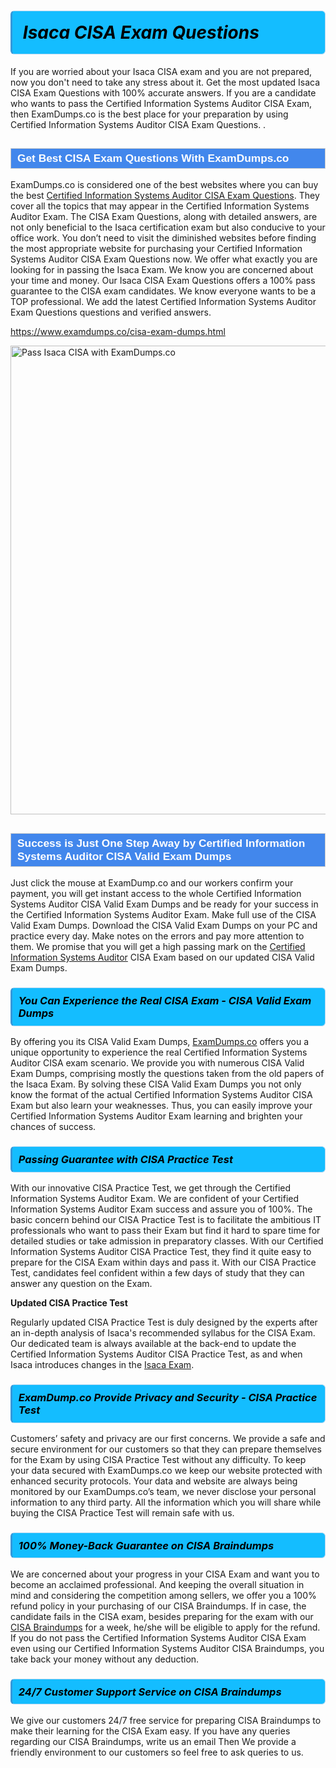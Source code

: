 <h1>                <strong><span style="display: block; color: #000000; background: #14BDFF; border: 0.5px solid #AED6F1; border-left: 3px solid #3498DB; padding: .6em; border-radius: 6px;">                     <em>Isaca CISA <span class="exam_variation">Exam Questions</span> </em>                </span></strong>            </h1>                        <p>If you are worried about your Isaca CISA exam and you are not prepared, now you don't need to take any stress about it.             Get the most updated Isaca CISA <span class="exam_variation">Exam Questions</span> with 100% accurate answers. If you are a candidate who wants to pass the             Certified Information Systems Auditor CISA Exam, then ExamDumps.co is the best place for your preparation by using Certified Information Systems Auditor CISA <span class="exam_variation">Exam Questions</span>. .</p>                        <h2 style="background: #4287ec; border: 1px solid #cccccc; padding: 5px 10px;">                <span style="color: #ffffff;">                    <span style="font-size: 11pt;">                        <span style="line-height: normal;">                            <span style="font-family: Calibri,sans-serif;">                                <strong>                                    <span style="font-size: 13.0pt;">Get Best CISA <span class="exam_variation">Exam Questions</span> With ExamDumps.co</span>                                </strong>                            </span>                        </span>                    </span>                </span>            </h2>                        <p>ExamDumps.co is considered one of the best websites where you can buy the best <a href="https://www.examdumps.co/cisa-certification-exam-dumps.html">Certified Information Systems Auditor CISA <span class="exam_variation">Exam Questions</span></a>.             They cover all the topics that may appear in the Certified Information Systems Auditor Exam. The CISA <span class="exam_variation">Exam Questions</span>,             along with detailed answers, are not only beneficial to the Isaca certification exam but also conducive to your office work.             You don’t need to visit the diminished websites before finding the most appropriate website for purchasing your             Certified Information Systems Auditor CISA <span class="exam_variation">Exam Questions</span> now. We offer what exactly you are looking for in passing the Isaca Exam.             We know you are concerned about your time and money. Our Isaca CISA <span class="exam_variation">Exam Questions</span> offers a 100% pass guarantee to the             CISA exam candidates. We know everyone wants to be a TOP professional. We add the latest Certified Information Systems Auditor <span class="exam_variation">Exam Questions</span> questions and verified answers.</p>                        <p><a href="https://www.examdumps.co/cisa-exam-dumps.html">https://www.examdumps.co/cisa-exam-dumps.html</a></p>                        <p><a href="https://www.examdumps.co/"><img src="https://www.examdumps.co//images/banners/big-sale-20-percent-discount-offer-examdumps.jpg" class="postImage" alt="Pass Isaca CISA with ExamDumps.co" width="750"></a></p>                            <h2 style="background: #4287ec; border: 1px solid #cccccc; padding: 5px 10px;">                <span style="color: #ffffff;">                    <span style="font-size: 11pt;">                        <span style="line-height: normal;">                            <span style="font-family: Calibri,sans-serif;">                                <strong>                                    <span style="font-size: 13.0pt;">Success is Just One Step Away by Certified Information Systems Auditor CISA <span class="exam_variation2">Valid Exam Dumps</span></span>                                </strong>                            </span>                        </span>                    </span>                </span>            </h2>                        <p>Just click the mouse at ExamDump.co and our workers confirm your payment, you will get instant access to the whole Certified Information Systems Auditor CISA <span class="exam_variation2">Valid Exam Dumps</span>             and be ready for your success in the Certified Information Systems Auditor Exam. Make full use of the CISA <span class="exam_variation2">Valid Exam Dumps</span>. Download the CISA <span class="exam_variation2">Valid Exam Dumps</span> on your             PC and practice every day. Make notes on the errors and pay more attention to them. We promise that you will get a high passing mark on the             <a href="https://www.examdumps.co/cisa-exam-dumps.html">Certified Information Systems Auditor</a> CISA Exam based on our updated CISA <span class="exam_variation2">Valid Exam Dumps</span>.</p>                        <h3>                <strong>                    <span style="display: block; color: #000000; background: #14BDFF; border: 0.5px solid #AED6F1; border-left: 3px solid #3498DB; padding: .6em; border-radius: 6px;">                        <em>You Can Experience the Real CISA Exam - CISA <span class="exam_variation2">Valid Exam Dumps</span></em>                    </span>                </strong>            </h3>                        <p>By offering you its CISA <span class="exam_variation2">Valid Exam Dumps</span>, <a href="https://www.examdumps.co/">ExamDumps.co</a> offers you a unique opportunity to experience the real             Certified Information Systems Auditor CISA exam scenario. We provide you with numerous CISA <span class="exam_variation2">Valid Exam Dumps</span>, comprising mostly             the questions taken from the old papers of the Isaca Exam. By solving these CISA <span class="exam_variation2">Valid Exam Dumps</span> you not only know the format of the actual             Certified Information Systems Auditor CISA Exam but also learn your weaknesses. Thus, you can easily improve your             Certified Information Systems Auditor Exam learning and brighten your chances of success.</p>                        <h3>                <strong>                    <span style="display: block; color: #000000; background: #14BDFF; border: 0.5px solid #AED6F1; border-left: 3px solid #3498DB; padding: .6em; border-radius: 6px;">                        <em>Passing Guarantee with CISA <span class="exam_variation3">Practice Test</span></em>                    </span>                </strong>            </h3>                        <p>With our innovative CISA <span class="exam_variation3">Practice Test</span>, we get through the Certified Information Systems Auditor Exam. We are confident of your Certified Information Systems Auditor Exam             success and assure you of 100%. The basic concern behind our CISA <span class="exam_variation3">Practice Test</span> is to facilitate the ambitious IT professionals who want to pass their             Exam but find it hard to spare time for detailed studies or take admission in preparatory classes. With our Certified Information Systems Auditor CISA <span class="exam_variation3">Practice Test</span>, they             find it quite easy to prepare for the CISA Exam within days and pass it. With our CISA <span class="exam_variation3">Practice Test</span>, candidates feel confident within a few days of             study that they can answer any question on the Exam.</p>                        <p><strong>Updated CISA <span class="exam_variation3">Practice Test</span></strong></p>                        <p>Regularly updated CISA <span class="exam_variation3">Practice Test</span> is duly designed by the experts after an in-depth analysis of Isaca's recommended syllabus for the CISA Exam.             Our dedicated team is always available at the back-end to update the Certified Information Systems Auditor CISA <span class="exam_variation3">Practice Test</span>,             as and when Isaca introduces changes in the <a href="https://www.examdumps.co/isaca-exam-dumps.html">Isaca Exam</a>.</p>                        <h3>                <strong>                    <span style="display: block; color: #000000; background: #14BDFF; border: 0.5px solid #AED6F1; border-left: 3px solid #3498DB; padding: .6em; border-radius: 6px;">                        <em>ExamDump.co Provide Privacy and Security - CISA <span class="exam_variation3">Practice Test</span></em>                    </span>                </strong>            </h3>                        <p>Customers’ safety and privacy are our first concerns. We provide a safe and secure environment for our customers so that they can prepare themselves for the Exam by using             CISA <span class="exam_variation3">Practice Test</span> without any difficulty. To keep your data secured with ExamDumps.co we keep our website protected with enhanced security protocols. Your data and website             are always being monitored by our ExamDumps.co’s team, we never disclose your personal information to any third party. All the information which you will share while buying             the CISA <span class="exam_variation3">Practice Test</span> will remain safe with us.</p>                        <h3>                <strong>                    <span style="display: block; color: #000000; background: #14BDFF; border: 0.5px solid #AED6F1; border-left: 3px solid #3498DB; padding: .6em; border-radius: 6px;">                        <em>100% Money-Back Guarantee on CISA <span class="exam_variation4">Braindumps</span></em>                    </span>                </strong>            </h3>                        <p>We are concerned about your progress in your CISA Exam and want you to become an acclaimed professional. And keeping the overall situation in mind and             considering the competition among sellers, we offer you a 100% refund policy in your purchasing of our CISA <span class="exam_variation4">Braindumps</span>. If in case, the candidate fails in the             CISA exam, besides preparing for the exam with our <a href="https://www.examdumps.co/cisa-exam-dumps.html">CISA <span class="exam_variation4">Braindumps</span></a> for a week, he/she will be eligible to apply for the refund. If you do not pass the             Certified Information Systems Auditor CISA Exam even using our Certified Information Systems Auditor CISA <span class="exam_variation4">Braindumps</span>, you             take back your money without any deduction.</p>                        <h3>                <strong>                    <span style="display: block; color: #000000; background: #14BDFF; border: 0.5px solid #AED6F1; border-left: 3px solid #3498DB; padding: .6em; border-radius: 6px;">                        <em>24/7 Customer Support Service on CISA <span class="exam_variation4">Braindumps</span></em>                    </span>                </strong>            </h3>                        <p>We give our customers 24/7 free service for preparing CISA <span class="exam_variation4">Braindumps</span> to make their learning for the CISA Exam easy. If you have any queries regarding our             CISA <span class="exam_variation4">Braindumps</span>, write us an email Then We provide a friendly environment to our customers so feel free to ask queries to us.</p>                    
